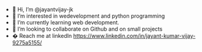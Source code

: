 - 👋 Hi, I’m @jayantvijay-jk 
- 👀 I’m interested in wedevelopment and python programming
- 🌱 I’m currently learning web development.
- 💞️ I’m looking to collaborate on Github and on small projects
- � Reach me at linkedIn https://www.linkedin.com/in/jayant-kumar-vijay-9275a5155/

<!---
jayantvijay-jk/jayantvijay-jk is a ✨ special ✨ repository because its `README.md` (this file) appears on your GitHub profile.
You can click the Preview link to take a look at your changes.
--->
